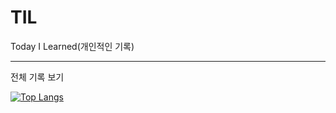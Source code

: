 
# TIL
Today I Learned(개인적인 기록)
<hr>
전체 기록 보기

[![Top Langs](https://github-readme-stats.vercel.app/api/top-langs/?username=insightofday&langs_count=8)](https://github.com/insightofday/github-readme-stats)
